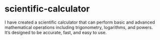 # scientific-calculator
I have created a scientific calculator that can perform basic and advanced mathematical operations including trigonometry, logarithms, and powers. It’s designed to be accurate, fast, and easy to use.
